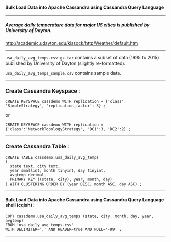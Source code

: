 #### Bulk Load Data into Apache Cassandra using Cassandra Query Language

<hr>

##### Average daily temperature data for major US cities is published by University of Dayton.

http://academic.udayton.edu/kissock/http/Weather/default.htm

<hr>

`usa_daily_avg_temps.csv.gz.tar` contains a subset of data (1995 to 2015) published by University of Dayton (slightly re-formatted).

`usa_daily_avg_temps_sample.csv` contains sample data.

<hr>

### Create Cassandra Keyspace :

```cql
CREATE KEYSPACE cassdemo WITH replication = {'class': 'SimpleStrategy', 'replication_factor': 3} ;
```

or

```cql
CREATE KEYSPACE cassdemo WITH replication = {'class':'NetworkTopologyStrategy', 'DC1':3, 'DC2':2} ;
```

<hr>

### Create Cassandra Table :

```cql
CREATE TABLE cassdemo.usa_daily_avg_temps
(
  state text, city text,
  year smallint, month tinyint, day tinyint,
  avgtemp decimal,
  PRIMARY KEY ((state, city), year, month, day)
) WITH CLUSTERING ORDER BY (year DESC, month ASC, day ASC) ;
```

<hr>

#### Bulk Load Data into Apache Cassandra using Cassandra Query Language shell (cqlsh) :

```cql
COPY cassdemo.usa_daily_avg_temps (state, city, month, day, year, avgtemp)
FROM 'usa_daily_avg_temps.csv'
WITH DELIMITER=',' AND HEADER=true AND NULL='-99' ;
```

<hr>
